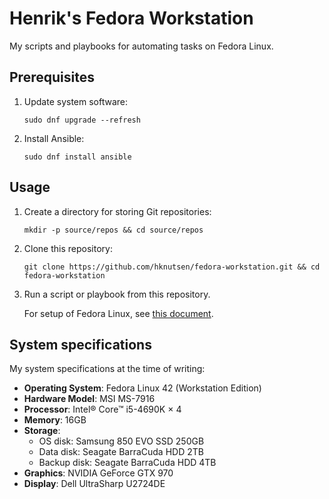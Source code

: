 # Henrik's Fedora Workstation

My scripts and playbooks for automating tasks on Fedora Linux.

## Prerequisites

1. Update system software:

   ```console
   sudo dnf upgrade --refresh
   ```

1. Install Ansible:

   ```console
   sudo dnf install ansible
   ```

## Usage

1. Create a directory for storing Git repositories:

   ```console
   mkdir -p source/repos && cd source/repos
   ```

1. Clone this repository:

   ```console
   git clone https://github.com/hknutsen/fedora-workstation.git && cd fedora-workstation
   ```

1. Run a script or playbook from this repository.

   For setup of Fedora Linux, see [this document](docs/setup.md).

## System specifications

My system specifications at the time of writing:

- **Operating System**: Fedora Linux 42 (Workstation Edition)
- **Hardware Model**: MSI MS-7916
- **Processor**: Intel® Core™ i5-4690K × 4
- **Memory**: 16GB
- **Storage**:
  - OS disk: Samsung 850 EVO SSD 250GB
  - Data disk: Seagate BarraCuda HDD 2TB
  - Backup disk: Seagate BarraCuda HDD 4TB
- **Graphics**: NVIDIA GeForce GTX 970
- **Display**: Dell UltraSharp U2724DE
